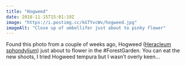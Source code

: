 ```yaml
---
title: "Hogweed"
date: 2018-11-15T15:01:19Z
image: "https://i.postimg.cc/kGTYvcWv/hogweed.jpg"
imageAlt: "Close up of umbellifer just about to pinky flower"
---
```


Found this photo from a couple of weeks ago, Hogweed ([Heracleum sphondylium](https://pfaf.org/user/Plant.aspx?LatinName=Heracleum+sphondylium)) just about to flower in the #ForestGarden. You can eat the new shoots, I tried Hogweed tempura but I wasn’t overly keen…
